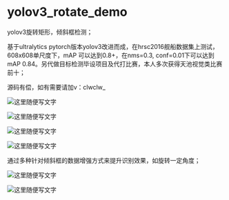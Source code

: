 # yolov3_rotate_demo
yolov3旋转矩形，倾斜框检测；

基于ultralytics pytorch版本yolov3改进而成，在hrsc2016舰船数据集上测试，608x608单尺度下，mAP 可以达到0.8+，在nms=0.3, conf=0.01下可以达到mAP 0.84。另代做目标检测毕设项目及代打比赛，本人多次获得天池视觉类比赛前十；

源码有偿，如有需要请加v：clwclw_

![这里随便写文字](https://github.com/clw5180/yolov3_rotate_demo/blob/master/1.jpg)  

![这里随便写文字](https://github.com/clw5180/yolov3_rotate_demo/blob/master/100000658.jpg)  

![这里随便写文字](https://github.com/clw5180/yolov3_rotate_demo/blob/master/100000679.jpg)  

![这里随便写文字](https://github.com/clw5180/yolov3_rotate_demo/blob/master/100000984.jpg)  



通过多种针对倾斜框的数据增强方式来提升识别效果，如旋转一定角度；

![这里随便写文字](https://github.com/clw5180/yolov3_rotate_demo/blob/master/RandomRotateAngle2.jpg)  

![这里随便写文字](https://github.com/clw5180/yolov3_rotate_demo/blob/master/RandomRotateAngle.jpg)  

